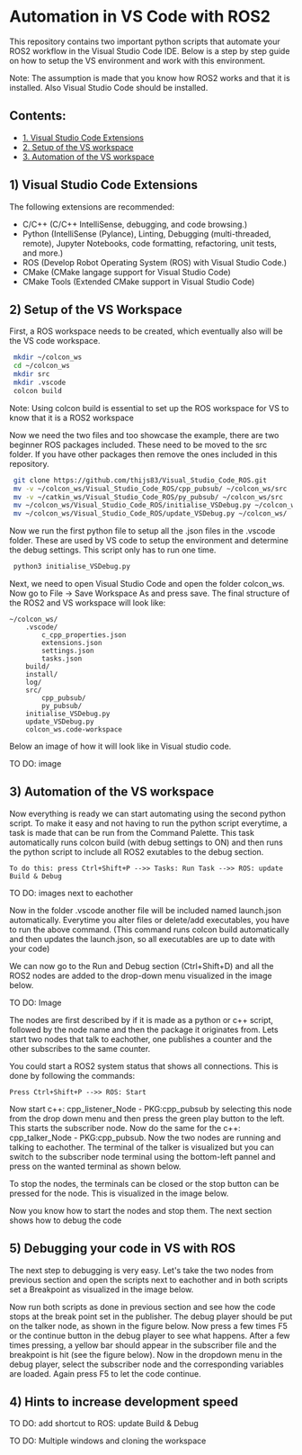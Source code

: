 # Automation in VS Code with ROS2

This repository contains two important python scripts that automate your ROS2 workflow in the Visual Studio Code IDE. Below is a step by step guide on how to setup the VS environment and work with this environment. 

Note: The assumption is made that you know how ROS2 works and that it is installed. Also Visual Studio Code should be installed.


## Contents:
* [1. Visual Studio Code Extensions](#1-visual-studio-code-extensions)
* [2. Setup of the VS workspace](#2-setup-of-the-vs-workspace)
* [3. Automation of the VS workspace](#3-automation-of-the-vs-workspace)

## 1) Visual Studio Code Extensions

The following extensions are recommended:
- C/C++ (C/C++ IntelliSense, debugging, and code browsing.)
- Python (IntelliSense (Pylance), Linting, Debugging (multi-threaded, remote), Jupyter Notebooks, code formatting, refactoring, unit tests, and more.)
- ROS (Develop Robot Operating System (ROS) with Visual Studio Code.)
- CMake (CMake langage support for Visual Studio Code)
- CMake Tools (Extended CMake support in Visual Studio Code)

## 2) Setup of the VS Workspace

First, a ROS workspace needs to be created, which eventually also will be the VS code workspace.
```bash
 mkdir ~/colcon_ws
 cd ~/colcon_ws
 mkdir src
 mkdir .vscode
 colcon build
```

Note: Using colcon build is essential to set up the ROS workspace for VS to know that it is a ROS2 workspace

Now we need the two files and too showcase the example, there are two beginner ROS packages included. These need to be moved to the src folder. If you have other packages then remove the ones included in this repository.
```bash
 git clone https://github.com/thijs83/Visual_Studio_Code_ROS.git
 mv -v ~/colcon_ws/Visual_Studio_Code_ROS/cpp_pubsub/ ~/colcon_ws/src
 mv -v ~/catkin_ws/Visual_Studio_Code_ROS/py_pubsub/ ~/colcon_ws/src
 mv ~/colcon_ws/Visual_Studio_Code_ROS/initialise_VSDebug.py ~/colcon_ws/
 mv ~/colcon_ws/Visual_Studio_Code_ROS/update_VSDebug.py ~/colcon_ws/
```

Now we run the first python file to setup all the .json files in the .vscode folder. These are used by VS code to setup the environment and determine the debug settings. This script only has to run one time.
```bash
 python3 initialise_VSDebug.py
```

Next, we need to open Visual Studio Code and open the folder colcon_ws. Now go to File -> Save Workspace As and press save. The final structure of the ROS2 and VS workspace will look like:
```
~/colcon_ws/
    .vscode/
        c_cpp_properties.json
        extensions.json
        settings.json
        tasks.json
    build/
    install/
    log/
    src/
        cpp_pubsub/
        py_pubsub/
    initialise_VSDebug.py
    update_VSDebug.py
    colcon_ws.code-workspace
```

Below an image of how it will look like in Visual studio code.

TO DO: image

## 3) Automation of the VS workspace

Now everything is ready we can start automating using the second python script. To make it easy and not having to run the python script everytime, a task is made that can be run from the Command Palette. This task automatically runs colcon build (with debug settings to ON) and then runs the python script to include all ROS2 exutables to the debug section.
```
To do this: press Ctrl+Shift+P -->> Tasks: Run Task -->> ROS: update Build & Debug
```

TO DO: images next to eachother


Now in the folder .vscode another file will be included named launch.json automatically. Everytime you alter files or delete/add executables, you have to run the above command. (This command runs colcon build automatically and then updates the launch.json, so all executables are up to date with your code)

We can now go to the Run and Debug section (Ctrl+Shift+D) and all the ROS2 nodes are added to the drop-down menu visualized in the image below. 

TO DO: Image

The nodes are first described by if it is made as a python or c++ script, followed by the node name and then the package it originates from.
Lets start two nodes that talk to eachother, one publishes a counter and the other subscribes to the same counter. 

You could start a ROS2 system status that shows all connections. This is done by following the commands:
```
Press Ctrl+Shift+P -->> ROS: Start
```
Now start c++: cpp_listener_Node - PKG:cpp_pubsub by selecting this node from the drop down menu and then press the green play button to the left. This starts the subscriber node. Now do the same for the c++: cpp_talker_Node - PKG:cpp_pubsub. Now the two nodes are running and talking to eachother. The terminal of the talker is visualized but you can switch to the subscriber node terminal using the bottom-left pannel and press on the wanted terminal as shown below.




To stop the nodes, the terminals can be closed or the stop button can be pressed for the node. This is visualized in the image below.



Now you know how to start the nodes and stop them. The next section shows how to debug the code

## 5) Debugging your code in VS with ROS

The next step to debugging is very easy. Let's take the two nodes from previous section and open the scripts next to eachother and in both scripts set a Breakpoint as visualized in the image below.


Now run both scripts as done in previous section and see how the code stops at the break point set in the publisher. The debug player should be put on the talker node, as shown in the figure below. Now press a few times F5 or the continue button in the debug player to see what happens. After a few times pressing, a yellow bar should appear in the subscriber file and the breakpoint is hit (see the figure below). Now in the dropdown menu in the debug player, select the subscriber node and the corresponding variables are loaded. Again press F5 to let the code continue. 


## 4) Hints to increase development speed

TO DO: add shortcut to ROS: update Build & Debug

TO DO: Multiple windows and cloning the workspace



